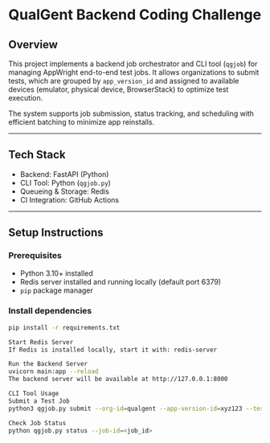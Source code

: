 # QualGent Backend Coding Challenge

## Overview

This project implements a backend job orchestrator and CLI tool (`qgjob`) for managing AppWright end-to-end test jobs. It allows organizations to submit tests, which are grouped by `app_version_id` and assigned to available devices (emulator, physical device, BrowserStack) to optimize test execution.

The system supports job submission, status tracking, and scheduling with efficient batching to minimize app reinstalls.

---

## Tech Stack

- Backend: FastAPI (Python)  
- CLI Tool: Python (`qgjob.py`)  
- Queueing & Storage: Redis  
- CI Integration: GitHub Actions  

---

## Setup Instructions

### Prerequisites

- Python 3.10+ installed  
- Redis server installed and running locally (default port 6379)  
- `pip` package manager  

### Install dependencies

```bash
pip install -r requirements.txt

Start Redis Server
If Redis is installed locally, start it with: redis-server

Run the Backend Server
uvicorn main:app --reload
The backend server will be available at http://127.0.0.1:8000

CLI Tool Usage
Submit a Test Job
python3 qgjob.py submit --org-id=qualgent --app-version-id=xyz123 --test=tests/onboarding.spec.js --target=device

Check Job Status
python qgjob.py status --job-id=<job_id>


